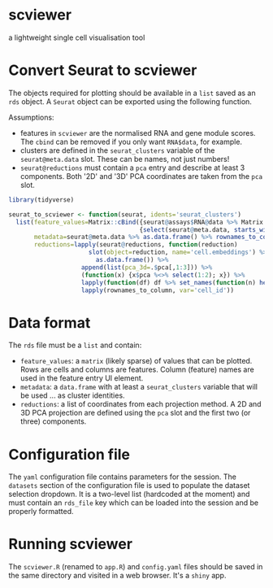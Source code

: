# scviewer

a lightweight single cell visualisation tool

# Convert Seurat to scviewer

The objects required for plotting should be available in a `list` saved as an `rds` object. A `Seurat` object can be exported using the following function.

Assumptions:

* features in `scviewer` are the normalised RNA and gene module scores. The `cbind` can be removed if you only want `RNA$data`, for example.
* clusters are defined in the `seurat_clusters` variable of the `seurat@meta.data` slot. These can be names, not just numbers!
* `seurat@reductions` must contain a `pca` entry and describe at least 3 components. Both '2D' and '3D' PCA coordinates are taken from the `pca` slot.

```r
library(tidyverse)

seurat_to_scviewer <- function(seurat, idents='seurat_clusters')
  list(feature_values=Matrix::cBind({seurat@assays$RNA@data %>% Matrix::t()},
                                    {select(seurat@meta.data, starts_with('GeneModule')) %>% set_names(str_remove, 'GeneModule-') %>% Matrix::as.matrix()}),
       metadata=seurat@meta.data %>% as.data.frame() %>% rownames_to_column('cell_id') %>% select(cell_id, seurat_clusters),
       reductions=lapply(seurat@reductions, function(reduction)
                      slot(object=reduction, name='cell.embeddings') %>%
                        as.data.frame()) %>%
                    append(list(pca_3d=.$pca[,1:3])) %>%
                    (function(x) {x$pca %<>% select(1:2); x}) %>%
                    lapply(function(df) df %>% set_names(function(n) head(x=c('x','y','z'), n=length(n)))) %>%
                    lapply(rownames_to_column, var='cell_id'))
```

# Data format

The `rds` file must be a `list` and contain:

* `feature_values`: a `matrix` (likely sparse) of values that can be plotted. Rows are cells and columns are features. Column (feature) names are used in the feature entry UI element.
* `metadata`: a `data.frame` with at least a `seurat_clusters` variable that will be used ... as cluster identities.
* `reductions`: a list of coordinates from each projection method. A 2D and 3D PCA projection are defined using the `pca` slot and the first two (or three) components.

# Configuration file

The `yaml` configuration file contains parameters for the session. The `datasets` section of the configuration file is used to populate the dataset selection dropdown. It is a two-level list (hardcoded at the moment) and must contain an `rds_file` key which can be loaded into the session and be properly formatted.

# Running scviewer

The `scviewer.R` (renamed to `app.R`) and `config.yaml` files should be saved in the same directory and visited in a web browser. It's a `shiny` app.
